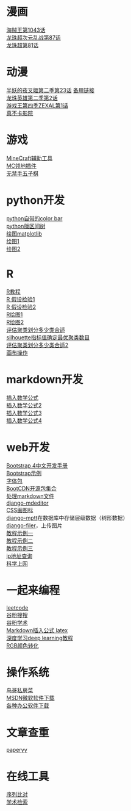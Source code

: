 # 漫画
[海贼王第1043话](http://www.mangabz.com/m219914/#ipg15)<br/>
[龙珠超次元乱战第87话](https://tieba.baidu.com/p/5477829492?pn=1)<br/>
[龙珠超第81话](https://www.1kkk.com/ch81-1240839/#ipg45)<br/>

# 动漫
[半妖的夜叉姬第二季第23话](http://www.yinghuacd.com/show/5389.html) [备用链接](https://www.zhenbuka3.com/vodplay/87916-1-20/)<br/>
[龙珠英雄第二季第2话](http://www.yinghuacd.com/v/4924-2.html)<br/>
[游戏王第四季ZEXAL第1话](https://www.dm530p.net/view/12183.html)<br/>
[真不卡影院](https://www.zhenbuka5.com/vodplay/7664-1-1/)<br/>

# 游戏
[MineCraft辅助工具](https://www.chunkbase.com/apps/)<br/>
[MC领地插件](https://www.mmcee.cn/bukkit-residenceterritory-plugin-including-free-version-full-version.html#comment-2218)<br/>
[无禁手五子棋](http://www.bytedance.ai/gomoku.html)<br/>

# python开发
[python自带的color bar](https://matplotlib.org/2.0.2/examples/color/colormaps_reference.html)<br/>
[python版区间树](https://github.com/bxlab/bx-python/blob/main/lib/bx/intervals/intersection.pyx)<br/>
[绘图matplotlib](https://matplotlib.org/2.0.2/faq/howto_faq.html#how-to-search-examples)<br/>
[绘图1](https://mp.weixin.qq.com/s?__biz=MzI3NTkyMjA4NA==&mid=2247490937&idx=1&sn=b237cc76fd85bfdf12574508add256e6&chksm=eb7c30b2dc0bb9a4578b38b030674180993099e58be119c1e3a21d4a9cb496653b0770b8c860&scene=21#wechat_redirect)<br/>
[绘图2](https://zhuanlan.zhihu.com/p/74689200)<br/>

# R
[R教程](https://www.math.pku.edu.cn/teachers/lidf/docs/Rbook/html/_Rbook/prog-type-list.html)<br/>
[R 假设检验1](https://xiangxing98.github.io/R_Learning/R_distribution_in_r_and_its_application.nb.html)<br/>
[R 假设检验2](http://support.ptc.com/help/mathcad/zh_CN/index.html#page/PTC_Mathcad_Help/negative_binomial_distribution.html)<br/>
[R绘图1](https://chf2012.github.io/2017/08/09/%E8%BD%AF%E4%BB%B6%E5%BA%94%E7%94%A8_%E7%A8%8B%E5%BA%8F%E7%BC%96%E7%A8%8B/R/R_%E4%B8%93%E9%A2%98%E6%80%BB%E7%BB%93/R_ggplot2_%E5%8F%AF%E8%A7%86%E5%8C%96%E6%89%8B%E5%86%8C/)<br/>
[R绘图2](https://www.cnblogs.com/nxld/p/6059603.html)<br/>
[评估聚类划分多少类合适](https://www.cnblogs.com/ljhdo/p/4578692.html)<br/>
[silhouette指标值确定最优聚类数目](https://www.cnblogs.com/yizhaoAI/p/10399800.html)<br/>
[评估聚类划分多少类合适2](https://cloud.tencent.com/developer/article/1055784)<br/>
[画布操作](https://www.jianshu.com/p/fcfc3c7cb4e0)<br/>

# markdown开发
[插入数学公式](https://editor.codecogs.com/)<br/>
[插入数学公式2](https://blog.csdn.net/dss_dssssd/article/details/82692894#2%E5%A6%82%E4%BD%95%E8%BE%93%E5%85%A5%E4%B8%8A%E4%B8%8B%E6%A0%87)<br/>
[插入数学公式3](https://blog.csdn.net/dss_dssssd/article/details/82692894)<br/>
[插入数学公式4](https://katex.org/#demo)<br/>

# web开发
[Bootstrap 4中文开发手册](https://www.php.cn/manual/view/34078.html)<br/>
[Bootstrap示例](https://www.cnblogs.com/wj-1314/p/9551426.html)<br/>
[字体包](https://www.php.cn/manual/view/34078.html)<br/>
[BootCDN开源包集合](https://www.bootcdn.cn/)<br/>
[处理markdown文件](http://richleland.github.io/pygments-css/)<br/>
[django-mdeditor](https://www.jianshu.com/p/442bc083c835)<br/>
[CSS画图标](http://www.mamicode.com/info-detail-1580247.html)<br/>
[django-mptt](https://www.cnblogs.com/ccorz/p/5985534.html)在数据库中存储层级数据（树形数据）<br/>
[django-filer](https://www.cnblogs.com/weixuqin/p/9347650.html)，上传图片<br/>
[教程示例一](https://www.zmrenwu.com/courses/django-blog-tutorial/materials/13/)<br/>
[教程示例二](https://stormsha.com/article/666/)<br/>
[教程示例三](https://www.dusaiphoto.com/)<br/>
[ip地址查询](https://www.ip138.com/)<br/>
[科学上网](https://github.com/bannedbook/fanqiang/wiki)<br>

# 一起来编程
[leetcode](https://leetcode-cn.com/problemset/all/?difficulty=%E7%AE%80%E5%8D%95)<br/>
[谷粉搜搜](http://gfsoso.me/)<br/>
[谷粉学术](https://gfsoso.99lb.net/)<br/>
[Markdown插入公式 latex](https://latex.codecogs.com/)<br/>
[深度学习deep learning教程](https://github.com/MLEveryday/100-Days-Of-ML-Code)<br/>
[RGB颜色转化](https://www.sioe.cn/yingyong/yanse-rgb-16/)<br/>

# 操作系统
[鸟哥私房菜](https://wizardforcel.gitbooks.io/vbird-linux-basic-4e/content/59.html)<br/>
[MSDN微软软件下载](https://msdn.itellyou.cn/)<br/>
[各种办公软件下载](https://mp.weixin.qq.com/s?__biz=MzU0ODQ5NTE2OA==&mid=100000061&idx=1&sn=e000d01e327adbb8b3440e25ed93b168&chksm=7bbf0b124cc882049417aa12c44312ef4d2a2d9bc41005fd3588940fcde9c65712eba4753332&mpshare=1&scene=23&srcid=1117a5pfMlc90OIz2giHwWrB&sharer_sharetime=1656252682858&sharer_shareid=966dc036df525b9746318af7a15588f1#rd)<br/>


# 文章查重
[paperyy](https://www.paperyy.com/NoLoginPost.aspx)<br/>

# 在线工具
[序列比对](http://www.detaibio.com/sms2/pairwise_align_dna.html)<br/>
[学术检索](https://scholar.chongbuluo.com/?utm_source=qq&utm_medium=social&utm_oi=739249293998723072)<br/>
